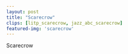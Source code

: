 ```yaml
---
layout: post
title: "Scarecrow"
clips: [litp_scarecrow, jazz_abc_scarecrow]
featured-img: 'scarecrow'
---
```



Scarecrow

